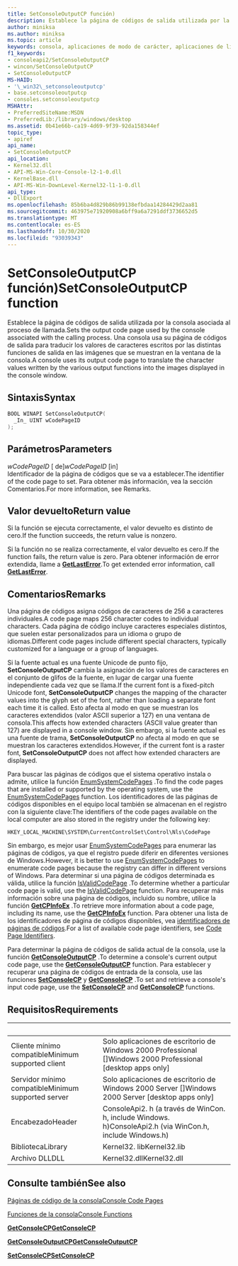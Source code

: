 ```yaml
---
title: SetConsoleOutputCP función)
description: Establece la página de códigos de salida utilizada por la consola asociada al proceso de llamada.
author: miniksa
ms.author: miniksa
ms.topic: article
keywords: consola, aplicaciones de modo de carácter, aplicaciones de línea de comandos, aplicaciones de terminal, API de consola
f1_keywords:
- consoleapi2/SetConsoleOutputCP
- wincon/SetConsoleOutputCP
- SetConsoleOutputCP
MS-HAID:
- '\_win32\_setconsoleoutputcp'
- base.setconsoleoutputcp
- consoles.setconsoleoutputcp
MSHAttr:
- PreferredSiteName:MSDN
- PreferredLib:/library/windows/desktop
ms.assetid: 0b41e66b-ca19-4d69-9f39-92da158344ef
topic_type:
- apiref
api_name:
- SetConsoleOutputCP
api_location:
- Kernel32.dll
- API-MS-Win-Core-Console-l2-1-0.dll
- KernelBase.dll
- API-MS-Win-DownLevel-Kernel32-l1-1-0.dll
api_type:
- DllExport
ms.openlocfilehash: 85b6ba4d829b86b99138efbdaa14284429d2aa81
ms.sourcegitcommit: 463975e71920908a6bff9a6a7291ddf3736652d5
ms.translationtype: MT
ms.contentlocale: es-ES
ms.lasthandoff: 10/30/2020
ms.locfileid: "93039343"
---
```

# <a name="setconsoleoutputcp-function"></a><span data-ttu-id="2f0e0-104">SetConsoleOutputCP función)</span><span class="sxs-lookup"><span data-stu-id="2f0e0-104">SetConsoleOutputCP function</span></span>

<span data-ttu-id="2f0e0-105">Establece la página de códigos de salida utilizada por la consola asociada al proceso de llamada.</span><span class="sxs-lookup"><span data-stu-id="2f0e0-105">Sets the output code page used by the console associated with the calling process.</span></span> <span data-ttu-id="2f0e0-106">Una consola usa su página de códigos de salida para traducir los valores de caracteres escritos por las distintas funciones de salida en las imágenes que se muestran en la ventana de la consola.</span><span class="sxs-lookup"><span data-stu-id="2f0e0-106">A console uses its output code page to translate the character values written by the various output functions into the images displayed in the console window.</span></span>

## <a name="syntax"></a><span data-ttu-id="2f0e0-107">Sintaxis</span><span class="sxs-lookup"><span data-stu-id="2f0e0-107">Syntax</span></span>

```C
BOOL WINAPI SetConsoleOutputCP(
  _In_ UINT wCodePageID
);
```

## <a name="parameters"></a><span data-ttu-id="2f0e0-108">Parámetros</span><span class="sxs-lookup"><span data-stu-id="2f0e0-108">Parameters</span></span>

<span data-ttu-id="2f0e0-109">*wCodePageID* \[ de\]</span><span class="sxs-lookup"><span data-stu-id="2f0e0-109">*wCodePageID* \[in\]</span></span>  
<span data-ttu-id="2f0e0-110">Identificador de la página de códigos que se va a establecer.</span><span class="sxs-lookup"><span data-stu-id="2f0e0-110">The identifier of the code page to set.</span></span> <span data-ttu-id="2f0e0-111">Para obtener más información, vea la sección Comentarios.</span><span class="sxs-lookup"><span data-stu-id="2f0e0-111">For more information, see Remarks.</span></span>

## <a name="return-value"></a><span data-ttu-id="2f0e0-112">Valor devuelto</span><span class="sxs-lookup"><span data-stu-id="2f0e0-112">Return value</span></span>

<span data-ttu-id="2f0e0-113">Si la función se ejecuta correctamente, el valor devuelto es distinto de cero.</span><span class="sxs-lookup"><span data-stu-id="2f0e0-113">If the function succeeds, the return value is nonzero.</span></span>

<span data-ttu-id="2f0e0-114">Si la función no se realiza correctamente, el valor devuelto es cero.</span><span class="sxs-lookup"><span data-stu-id="2f0e0-114">If the function fails, the return value is zero.</span></span> <span data-ttu-id="2f0e0-115">Para obtener información de error extendida, llame a [**GetLastError**](https://msdn.microsoft.com/library/windows/desktop/ms679360).</span><span class="sxs-lookup"><span data-stu-id="2f0e0-115">To get extended error information, call [**GetLastError**](https://msdn.microsoft.com/library/windows/desktop/ms679360).</span></span>

## <a name="remarks"></a><span data-ttu-id="2f0e0-116">Comentarios</span><span class="sxs-lookup"><span data-stu-id="2f0e0-116">Remarks</span></span>

<span data-ttu-id="2f0e0-117">Una página de códigos asigna códigos de caracteres de 256 a caracteres individuales.</span><span class="sxs-lookup"><span data-stu-id="2f0e0-117">A code page maps 256 character codes to individual characters.</span></span> <span data-ttu-id="2f0e0-118">Cada página de código incluye caracteres especiales distintos, que suelen estar personalizados para un idioma o grupo de idiomas.</span><span class="sxs-lookup"><span data-stu-id="2f0e0-118">Different code pages include different special characters, typically customized for a language or a group of languages.</span></span>

<span data-ttu-id="2f0e0-119">Si la fuente actual es una fuente Unicode de punto fijo, **SetConsoleOutputCP** cambia la asignación de los valores de caracteres en el conjunto de glifos de la fuente, en lugar de cargar una fuente independiente cada vez que se llama.</span><span class="sxs-lookup"><span data-stu-id="2f0e0-119">If the current font is a fixed-pitch Unicode font, **SetConsoleOutputCP** changes the mapping of the character values into the glyph set of the font, rather than loading a separate font each time it is called.</span></span> <span data-ttu-id="2f0e0-120">Esto afecta al modo en que se muestran los caracteres extendidos (valor ASCII superior a 127) en una ventana de consola.</span><span class="sxs-lookup"><span data-stu-id="2f0e0-120">This affects how extended characters (ASCII value greater than 127) are displayed in a console window.</span></span> <span data-ttu-id="2f0e0-121">Sin embargo, si la fuente actual es una fuente de trama, **SetConsoleOutputCP** no afecta al modo en que se muestran los caracteres extendidos.</span><span class="sxs-lookup"><span data-stu-id="2f0e0-121">However, if the current font is a raster font, **SetConsoleOutputCP** does not affect how extended characters are displayed.</span></span>

<span data-ttu-id="2f0e0-122">Para buscar las páginas de códigos que el sistema operativo instala o admite, utilice la función [EnumSystemCodePages](https://go.microsoft.com/fwlink/p/?linkid=178051) .</span><span class="sxs-lookup"><span data-stu-id="2f0e0-122">To find the code pages that are installed or supported by the operating system, use the [EnumSystemCodePages](https://go.microsoft.com/fwlink/p/?linkid=178051) function.</span></span> <span data-ttu-id="2f0e0-123">Los identificadores de las páginas de códigos disponibles en el equipo local también se almacenan en el registro con la siguiente clave:</span><span class="sxs-lookup"><span data-stu-id="2f0e0-123">The identifiers of the code pages available on the local computer are also stored in the registry under the following key:</span></span>

`HKEY_LOCAL_MACHINE\SYSTEM\CurrentControlSet\Control\Nls\CodePage`

<span data-ttu-id="2f0e0-124">Sin embargo, es mejor usar [EnumSystemCodePages](https://go.microsoft.com/fwlink/p/?linkid=178051) para enumerar las páginas de códigos, ya que el registro puede diferir en diferentes versiones de Windows.</span><span class="sxs-lookup"><span data-stu-id="2f0e0-124">However, it is better to use [EnumSystemCodePages](https://go.microsoft.com/fwlink/p/?linkid=178051) to enumerate code pages because the registry can differ in different versions of Windows.</span></span>
<span data-ttu-id="2f0e0-125">Para determinar si una página de códigos determinada es válida, utilice la función [IsValidCodePage](https://go.microsoft.com/fwlink/p/?linkid=178053) .</span><span class="sxs-lookup"><span data-stu-id="2f0e0-125">To determine whether a particular code page is valid, use the [IsValidCodePage](https://go.microsoft.com/fwlink/p/?linkid=178053) function.</span></span> <span data-ttu-id="2f0e0-126">Para recuperar más información sobre una página de códigos, incluido su nombre, utilice la función [**GetCPInfoEx**](https://msdn.microsoft.com/library/windows/desktop/dd318081) .</span><span class="sxs-lookup"><span data-stu-id="2f0e0-126">To retrieve more information about a code page, including its name, use the [**GetCPInfoEx**](https://msdn.microsoft.com/library/windows/desktop/dd318081) function.</span></span> <span data-ttu-id="2f0e0-127">Para obtener una lista de los identificadores de página de códigos disponibles, vea [identificadores de páginas de códigos](https://msdn.microsoft.com/library/windows/desktop/dd317756).</span><span class="sxs-lookup"><span data-stu-id="2f0e0-127">For a list of available code page identifiers, see [Code Page Identifiers](https://msdn.microsoft.com/library/windows/desktop/dd317756).</span></span>

<span data-ttu-id="2f0e0-128">Para determinar la página de códigos de salida actual de la consola, use la función [**GetConsoleOutputCP**](getconsoleoutputcp.md) .</span><span class="sxs-lookup"><span data-stu-id="2f0e0-128">To determine a console's current output code page, use the [**GetConsoleOutputCP**](getconsoleoutputcp.md) function.</span></span> <span data-ttu-id="2f0e0-129">Para establecer y recuperar una página de códigos de entrada de la consola, use las funciones [**SetConsoleCP**](setconsolecp.md) y [**GetConsoleCP**](getconsolecp.md) .</span><span class="sxs-lookup"><span data-stu-id="2f0e0-129">To set and retrieve a console's input code page, use the [**SetConsoleCP**](setconsolecp.md) and [**GetConsoleCP**](getconsolecp.md) functions.</span></span>

## <a name="requirements"></a><span data-ttu-id="2f0e0-130">Requisitos</span><span class="sxs-lookup"><span data-stu-id="2f0e0-130">Requirements</span></span>

| &nbsp; | &nbsp; |
|-|-|
| <span data-ttu-id="2f0e0-131">Cliente mínimo compatible</span><span class="sxs-lookup"><span data-stu-id="2f0e0-131">Minimum supported client</span></span> | <span data-ttu-id="2f0e0-132">Solo aplicaciones de escritorio de Windows 2000 Professional \[\]</span><span class="sxs-lookup"><span data-stu-id="2f0e0-132">Windows 2000 Professional \[desktop apps only\]</span></span> |
| <span data-ttu-id="2f0e0-133">Servidor mínimo compatible</span><span class="sxs-lookup"><span data-stu-id="2f0e0-133">Minimum supported server</span></span> | <span data-ttu-id="2f0e0-134">Solo aplicaciones de escritorio de Windows 2000 Server \[\]</span><span class="sxs-lookup"><span data-stu-id="2f0e0-134">Windows 2000 Server \[desktop apps only\]</span></span> |
| <span data-ttu-id="2f0e0-135">Encabezado</span><span class="sxs-lookup"><span data-stu-id="2f0e0-135">Header</span></span> | <span data-ttu-id="2f0e0-136">ConsoleApi2. h (a través de WinCon. h, include Windows. h)</span><span class="sxs-lookup"><span data-stu-id="2f0e0-136">ConsoleApi2.h (via WinCon.h, include Windows.h)</span></span> |
| <span data-ttu-id="2f0e0-137">Biblioteca</span><span class="sxs-lookup"><span data-stu-id="2f0e0-137">Library</span></span> | <span data-ttu-id="2f0e0-138">Kernel32. lib</span><span class="sxs-lookup"><span data-stu-id="2f0e0-138">Kernel32.lib</span></span> |
| <span data-ttu-id="2f0e0-139">Archivo DLL</span><span class="sxs-lookup"><span data-stu-id="2f0e0-139">DLL</span></span> | <span data-ttu-id="2f0e0-140">Kernel32.dll</span><span class="sxs-lookup"><span data-stu-id="2f0e0-140">Kernel32.dll</span></span> |

## <a name="see-also"></a><span data-ttu-id="2f0e0-141">Consulte también</span><span class="sxs-lookup"><span data-stu-id="2f0e0-141">See also</span></span>

[<span data-ttu-id="2f0e0-142">Páginas de código de la consola</span><span class="sxs-lookup"><span data-stu-id="2f0e0-142">Console Code Pages</span></span>](console-code-pages.md)

[<span data-ttu-id="2f0e0-143">Funciones de la consola</span><span class="sxs-lookup"><span data-stu-id="2f0e0-143">Console Functions</span></span>](console-functions.md)

[<span data-ttu-id="2f0e0-144">**GetConsoleCP**</span><span class="sxs-lookup"><span data-stu-id="2f0e0-144">**GetConsoleCP**</span></span>](getconsolecp.md)

[<span data-ttu-id="2f0e0-145">**GetConsoleOutputCP**</span><span class="sxs-lookup"><span data-stu-id="2f0e0-145">**GetConsoleOutputCP**</span></span>](getconsoleoutputcp.md)

[<span data-ttu-id="2f0e0-146">**SetConsoleCP**</span><span class="sxs-lookup"><span data-stu-id="2f0e0-146">**SetConsoleCP**</span></span>](setconsolecp.md)
